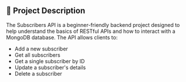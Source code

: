 ## 📝 Project Description

The Subscribers API is a beginner-friendly backend project designed to help understand the basics of RESTful APIs and how to interact with a MongoDB database. The API allows clients to:

- Add a new subscriber
- Get all subscribers
- Get a single subscriber by ID
- Update a subscriber's details
- Delete a subscriber
